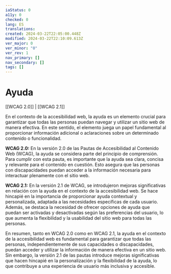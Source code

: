 ```yaml
---
iaStatus: 0
a11y: 0
checked: 0
lang: ES
translations: 
created: 2024-03-22T22:05:00.448Z
modified: 2024-03-22T22:10:09.613Z
ver_major: 0
ver_minor: "0"
ver_rev: 1
nav_primary: []
nav_secondary: []
tags: []
---
```

# Ayuda

[[WCAG 2.0]] | [[WCAG 2.1]]

En el contexto de la accesibilidad web, la ayuda es un elemento crucial para garantizar que todas las personas puedan navegar y utilizar un sitio web de manera efectiva. En este sentido, el elemento <TOKEN> juega un papel fundamental al proporcionar información adicional o aclaraciones sobre un determinado contenido o funcionalidad.

**WCAG 2.0:**
En la versión 2.0 de las Pautas de Accesibilidad al Contenido Web (WCAG), la ayuda se considera parte del principio de comprensión. Para cumplir con esta pauta, es importante que la ayuda sea clara, concisa y relevante para el contenido en cuestión. Esto asegura que las personas con discapacidades puedan acceder a la información necesaria para interactuar plenamente con el sitio web.

**WCAG 2.1:**
En la versión 2.1 de WCAG, se introdujeron mejoras significativas en relación con la ayuda en el contexto de la accesibilidad web. Se hace hincapié en la importancia de proporcionar ayuda contextual y personalizada, adaptada a las necesidades específicas de cada usuario. Además, se destaca la necesidad de ofrecer opciones de ayuda que puedan ser activadas y desactivadas según las preferencias del usuario, lo que aumenta la flexibilidad y la usabilidad del sitio web para todas las personas.

En resumen, tanto en WCAG 2.0 como en WCAG 2.1, la ayuda en el contexto de la accesibilidad web es fundamental para garantizar que todas las personas, independientemente de sus capacidades o discapacidades, puedan acceder y utilizar la información de manera efectiva en un sitio web. Sin embargo, la versión 2.1 de las pautas introduce mejoras significativas que hacen hincapié en la personalización y la flexibilidad de la ayuda, lo que contribuye a una experiencia de usuario más inclusiva y accesible.
